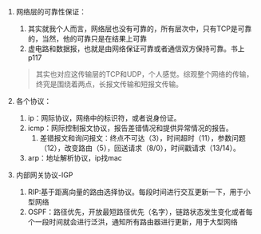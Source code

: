 1.   网络层的可靠性保证：

     1.   其实就我个人而言，网络层也没有可靠的，所有层次中，只有TCP是可靠的，当然，他的可靠只是在结果上可靠
     2.   虚电路和数据报，也就是由网络保证可靠或者通信双方保持可靠。书上p117

     >   其实也对应这传输层的TCP和UDP，个人感觉。综观整个网络的传输，终究是围绕着两点，长报文传输和短报文传输。

2.   各个协议：

     1.   ip：网际协议，网络中的标识符，或者说身份证。
     2.   icmp：网际控制报文协议，报告差错情况和提供异常情况的报告。
          1.   差错报文和询问报文：终点不可达（3），时间超时（11），参数问题（12），改变路由（5），回送请求（8/0），时间戳请求（13/14）。
     3.   arp：地址解析协议，ip找mac

3.   内部网关协议-IGP

     1.   RIP:基于距离向量的路由选择协议。每段时间进行交互更新一下，用于小型网络
     2.   OSPF：路径优先，开放最短路径优先（名字），链路状态发生变化或者每个一段时间就会进行泛洪，通知所有路由器进行更新，用于大型网络